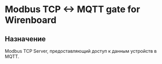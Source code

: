 Modbus TCP <-> MQTT gate for Wirenboard
=======================================

Назначение
----------

Modbus TCP Server, предоставляющий доступ к данным устройств в MQTT.
